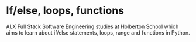 # If/else, loops, functions

ALX Full Stack Software Engineering studies at Holberton School which aims to learn about if/else statements, loops, range and functions in Python.